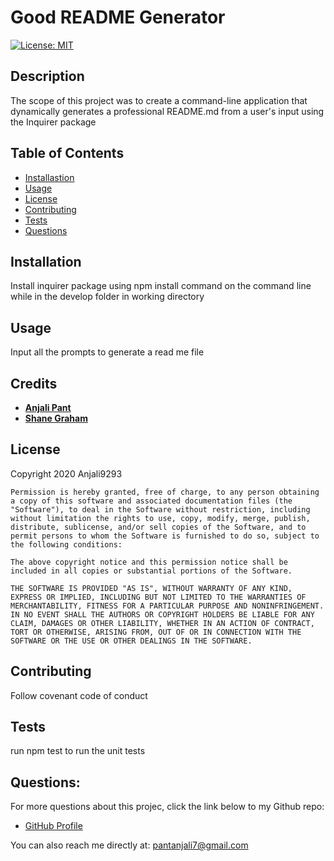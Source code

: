 
# Good README Generator

[![License: MIT](https://img.shields.io/badge/License-MIT-yellow.svg)](https://opensource.org/licenses/MIT)

## Description

The scope of this project was to create a command-line application that dynamically generates a professional README.md from a user's input using the Inquirer package

## Table of Contents

- [Installastion](#Installation)
- [Usage](#Usage)
- [License](#License)
- [Contributing](#Contribution)
- [Tests](#Tests)
- [Questions](#Questions)

## Installation

Install inquirer package using npm install command on the command line while in the develop folder in working directory 

## Usage

Input all the prompts to generate a read me file

## Credits

- **[Anjali Pant](https://github.com/Anjali9293)** 
- **[Shane Graham](https://github.com/shanealexgraham)** 


## License

Copyright 2020 Anjali9293
```
Permission is hereby granted, free of charge, to any person obtaining a copy of this software and associated documentation files (the "Software"), to deal in the Software without restriction, including without limitation the rights to use, copy, modify, merge, publish, distribute, sublicense, and/or sell copies of the Software, and to permit persons to whom the Software is furnished to do so, subject to the following conditions:

The above copyright notice and this permission notice shall be included in all copies or substantial portions of the Software.

THE SOFTWARE IS PROVIDED "AS IS", WITHOUT WARRANTY OF ANY KIND, EXPRESS OR IMPLIED, INCLUDING BUT NOT LIMITED TO THE WARRANTIES OF MERCHANTABILITY, FITNESS FOR A PARTICULAR PURPOSE AND NONINFRINGEMENT. IN NO EVENT SHALL THE AUTHORS OR COPYRIGHT HOLDERS BE LIABLE FOR ANY CLAIM, DAMAGES OR OTHER LIABILITY, WHETHER IN AN ACTION OF CONTRACT, TORT OR OTHERWISE, ARISING FROM, OUT OF OR IN CONNECTION WITH THE SOFTWARE OR THE USE OR OTHER DEALINGS IN THE SOFTWARE.
```

## Contributing

Follow covenant code of conduct

## Tests

run npm test to run the unit tests

## Questions:

For more questions about this projec, click the link below to my Github repo:

- [GitHub Profile](https://github.com/Anjali9293)

You can also reach me directly at: pantanjali7@gmail.com
